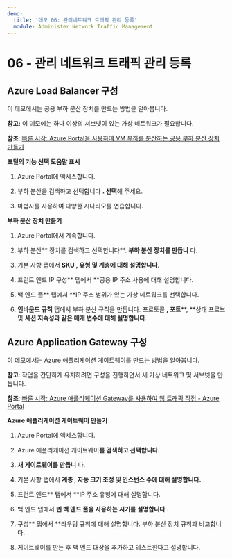 ```yaml
---
demo:
  title: '데모 06: 관리네트워크 트래픽 관리 등록'
  module: Administer Network Traffic Management
---
```



# 06 - 관리 네트워크 트래픽 관리 등록

## Azure Load Balancer 구성

이 데모에서는 공용 부하 분산 장치를 만드는 방법을 알아봅니다. 

**참고:** 이 데모에는 하나 이상의 서브넷이 있는 가상 네트워크가 필요합니다. 

**참조**: [빠른 시작: Azure Portal을 사용하여 VM 부하를 분산하는 공용 부하 분산 장치 만들기](https://learn.microsoft.com/azure/load-balancer/quickstart-load-balancer-standard-public-portal)

**포털의 기능 선택 도움말 표시**

1. Azure Portal에 액세스합니다.

1. 부하 분산을 검색하고 선택합니다 **. 선택**해 주세요.

1. 마법사를 사용하여 다양한 시나리오를 연습합니다.
   
**부하 분산 장치 만들기**

1. Azure Portal에서 계속합니다.

1. 부하 분산** 장치를 검색하고 선택합니다**. **부하 분산 장치를 만듭니** 다. 

1. 기본 사항 탭에서 **SKU **, **유형** 및 **계층에 대해 설명**합니다****.

1. 프런트 엔드 IP 구성** 탭에서 **공용 IP 주소 사용에 대해 설명합니다.

1. 백 엔드 풀** 탭에서 **IP 주소 범위가 있는 가상 네트워크를 선택합니다.

1. **인바운드 규칙** 탭에서 부하 분산 규칙을 만듭니다. 프로토콜 **, 포트****, **상태 프로브 및 **세션 지속성과 같은 **매개 변수에** 대해 설명합니다**. 


## Azure Application Gateway 구성

이 데모에서는 Azure 애플리케이션 게이트웨이를 만드는 방법을 알아봅니다. 

**참고**: 작업을 간단하게 유지하려면 구성을 진행하면서 새 가상 네트워크 및 서브넷을 만듭니다. 

**참조**: [빠른 시작: Azure 애플리케이션 Gateway를 사용하여 웹 트래픽 직접 - Azure Portal](https://learn.microsoft.com/azure/application-gateway/quick-create-portal)

**Azure 애플리케이션 게이트웨이 만들기**

1. Azure Portal에 액세스합니다.

1. Azure 애플리케이션 게이트웨이**를 검색하고 선택합니다**.

1. **새 게이트웨이를 만듭니** 다.

1. 기본 사항 탭에서 **계층 **, **자동 크기 조정** 및 **인스턴스 수에 대해 설명**합니다**.**

1. 프런트 엔드** 탭에서 **IP 주소 유형에 대해 설명합니다.

1. 백 엔드 탭에서 **빈 백 엔드 풀을 사용하는 시기를 설명합니다** .

1. 구성** 탭에서 **라우팅 규칙에 대해 설명합니다. 부하 분산 장치 규칙과 비교합니다.

1. 게이트웨이를 만든 후 백 엔드 대상을 추가하고 테스트한다고 설명합니다. 
